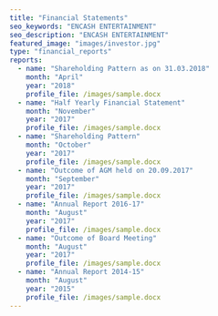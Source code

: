 ```yaml
---
title: "Financial Statements"
seo_keywords: "ENCASH ENTERTAINMENT"
seo_description: "ENCASH ENTERTAINMENT"
featured_image: "images/investor.jpg"
type: "financial_reports"
reports:
  - name: "Shareholding Pattern as on 31.03.2018"
    month: "April"
    year: "2018"
    profile_file: /images/sample.docx
  - name: "Half Yearly Financial Statement"
    month: "November"
    year: "2017"
    profile_file: /images/sample.docx
  - name: "Shareholding Pattern"
    month: "October"
    year: "2017"
    profile_file: /images/sample.docx
  - name: "Outcome of AGM held on 20.09.2017"
    month: "September"
    year: "2017"
    profile_file: /images/sample.docx
  - name: "Annual Report 2016-17"
    month: "August"
    year: "2017"
    profile_file: /images/sample.docx
  - name: "Outcome of Board Meeting"
    month: "August"
    year: "2017"
    profile_file: /images/sample.docx
  - name: "Annual Report 2014-15"
    month: "August"
    year: "2015"
    profile_file: /images/sample.docx
---
```

